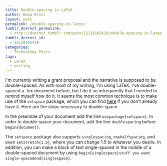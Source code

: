 ```yaml
---
title: Double-spacing in LaTeX
author: Dana Ernst
layout: post
permalink: /double-spacing-in-latex/
tumblr_dcernst_permalink:
  - http://dcernst.tumblr.com/post/12118165410/double-spacing-in-latex
tumblr_dcernst_id:
  - 12118165410
categories:
  - Technology Posts
tags:
  - LaTeX
  - writing
---
```

I'm currently writing a grant proposal and the narrative is supposed to be double-spaced. As with most of my writing, I'm using LaTeX. I've double-spaced a .tex document before, but I do it so infrequently that I needed to remind myself how do it. It seems the most common technique is to make use of the `setspace` package, which you can find [here][1] if you don't already have it. Here are the steps necessary to double-space.

In the preamble of your document add the line `usepackage{setspace}`. In order to double-space your document, add the line `doublespacing` before `begin{document}`.

The `setspace` package also supports `singlespacing`, `onehalfspacing`, and even `setstretch{1.5}`, where you can change 1.5 to whatever you desire. In addition, you can make a block of text single-spaced in the middle of a double-spaced document by using `begin{singlespace}stuff you want single-spacedend{singlespace}`.

 [1]: http://www.ctan.org/pkg/setspace